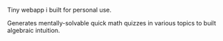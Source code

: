 Tiny webapp i built for personal use.

Generates mentally-solvable quick math quizzes in various topics to built algebraic intuition.

